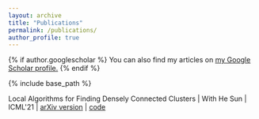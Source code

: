 ```yaml
---
layout: archive
title: "Publications"
permalink: /publications/
author_profile: true
---
```


{% if author.googlescholar %}
  You can also find my articles on <u><a href="{{author.googlescholar}}">my Google Scholar profile</a>.</u>
{% endif %}

{% include base_path %}

Local Algorithms for Finding Densely Connected Clusters | With He Sun | ICML'21 | [arXiv version](https://arxiv.org/abs/2106.05245) | [code](https://github.com/pmacg/local-densely-connected-clusters)
